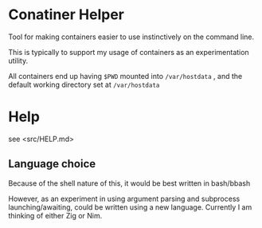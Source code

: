 # Conatiner Helper

Tool for making containers easier to use instinctively on the command line.

This is typically to support my usage of containers as an experimentation utility.

All containers end up having `$PWD` mounted into `/var/hostdata` , and the default working
directory set at `/var/hostdata`

# Help

see <src/HELP.md>

## Language choice

Because of the shell nature of this, it would be best written in bash/bbash

However, as an experiment in using argument parsing and subprocess launching/awaiting, could be written using a new language. Currently I am thinking of either Zig or Nim.
